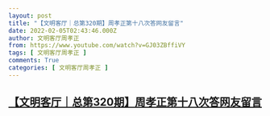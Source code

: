 ```yaml
---
layout: post
title: "【文明客厅｜总第320期】周孝正第十八次答网友留言"
date: 2022-02-05T02:43:46.000Z
author: 文明客厅周孝正
from: https://www.youtube.com/watch?v=GJ03ZBffiVY
tags: [ 文明客厅周孝正 ]
comments: True
categories: [ 文明客厅周孝正 ]
---
```

<!--1644029026000-->
[【文明客厅｜总第320期】周孝正第十八次答网友留言](https://www.youtube.com/watch?v=GJ03ZBffiVY)
------

<div>

</div>
